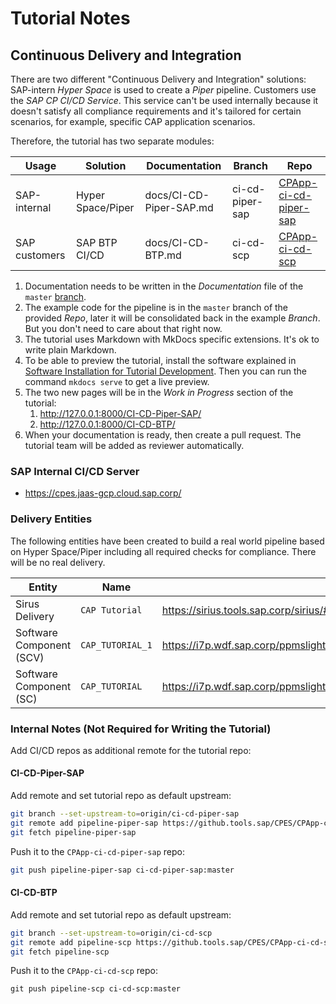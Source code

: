
# Tutorial Notes

## Continuous Delivery and Integration

There are two different "Continuous Delivery and Integration" solutions: SAP-intern *Hyper Space* is used to create a *Piper* pipeline. Customers use the *SAP CP CI/CD Service*. This service can't be used internally because it doesn't satisfy all compliance requirements and it's tailored for certain scenarios, for example, specific CAP application scenarios.

Therefore, the tutorial has two separate modules:

| Usage         | Solution          | Documentation           | Branch          | Repo
| ------------- | ----------------- | ----------------------- | --------------- | --
| SAP-internal  | Hyper Space/Piper | docs/CI-CD-Piper-SAP.md | ci-cd-piper-sap | [CPApp-ci-cd-piper-sap](https://github.tools.sap/CPES/CPApp-ci-cd-piper-sap) |
| SAP customers | SAP BTP CI/CD     | docs/CI-CD-BTP.md       | ci-cd-scp       | [CPApp-ci-cd-scp](https://github.tools.sap/CPES/CPApp-ci-cd-scp) |

1. Documentation needs to be written in the *Documentation* file of the `master` [branch](https://github.tools.sap/CPES/CPAppDevelopment-dev).
2. The example code for the pipeline is in the `master` branch of the provided *Repo*, later it will be consolidated back in the example *Branch*. But you don't need to care about that right now.
3. The tutorial uses Markdown with MkDocs specific extensions. It's ok to write plain Markdown.
4. To be able to preview the tutorial, install the software explained in [Software Installation for Tutorial Development](internal/TutorialDevelopmentSetup/#software-installation-for-tutorial-development). Then you can run the command `mkdocs serve` to get a live preview.
5. The two new pages will be in the *Work in Progress* section of the tutorial:
      1. http://127.0.0.1:8000/CI-CD-Piper-SAP/
      2. http://127.0.0.1:8000/CI-CD-BTP/
6. When your documentation is ready, then create a pull request. The tutorial team will be added as reviewer automatically.

### SAP Internal CI/CD Server

* https://cpes.jaas-gcp.cloud.sap.corp/

### Delivery Entities

The following entities have been created to build a real world pipeline based on Hyper Space/Piper including all required checks for compliance. There will be no real delivery.

| Entity                   | Name             | Link                                                                                                                      |
| ------------------------ | ---------------- | ------------------------------------------------------------------------------------------------------------------------- |
| Sirus Delivery           | `CAP Tutorial`   | https://sirius.tools.sap.corp/sirius/#/program/174FC0F529569444B5E8F8B289D2150D/delivery/3B7D3ED953A69F494828E546AC49054F |
| Software Component (SCV) | `CAP_TUTORIAL_1` | https://i7p.wdf.sap.corp/ppmslight/#/details/cv/73555000100200014501/overview                                             |
| Software Component (SC)  | `CAP_TUTORIAL`   | https://i7p.wdf.sap.corp/ppmslight/#/details/c/73555000100100009001/overview                                              |

### Internal Notes (Not Required for Writing the Tutorial)

Add CI/CD repos as additional remote for the tutorial repo:

#### CI-CD-Piper-SAP

Add remote and set tutorial repo as default upstream:

```bash
git branch --set-upstream-to=origin/ci-cd-piper-sap
git remote add pipeline-piper-sap https://github.tools.sap/CPES/CPApp-ci-cd-piper-sap
git fetch pipeline-piper-sap
```

Push it to the `CPApp-ci-cd-piper-sap` repo:

```bash
git push pipeline-piper-sap ci-cd-piper-sap:master
```

#### CI-CD-BTP

Add remote and set tutorial repo as default upstream:

```bash
git branch --set-upstream-to=origin/ci-cd-scp
git remote add pipeline-scp https://github.tools.sap/CPES/CPApp-ci-cd-scp
git fetch pipeline-scp
```

Push it to the `CPApp-ci-cd-scp` repo:

```
git push pipeline-scp ci-cd-scp:master
```
